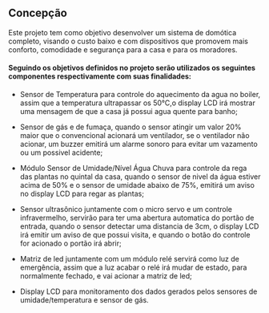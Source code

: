 ## Concepção

Este projeto tem como objetivo desenvolver um sistema de domótica completo, visando o custo baixo e com dispositivos que promovem mais conforto, comodidade e segurança para a casa e para os moradores.

#### Seguindo os objetivos definidos no projeto serão utilizados os seguintes componentes respectivamente com suas finalidades:

* Sensor de Temperatura para controle do aquecimento da agua no boiler, assim que a temperatura ultrapassar os 50°C,o display LCD irá mostrar uma mensagem de que a casa já possui agua quente para banho;

* Sensor de gás e de fumaça, quando o sensor atingir um valor 20% maior que o convencional acionará um ventilador, se o ventilador não acionar, um buzzer emitirá um alarme sonoro  para evitar um vazamento ou um possivel acidente;

* Módulo Sensor de Umidade/Nível Água Chuva para controle da rega das plantas no quintal da casa, quando o sensor de nivel da água estiver acima de 50% e o sensor de umidade abaixo de 75%, emitirá um aviso no display LCD para regar as plantas;

* Sensor ultrasônico juntamente com o micro servo e um controle infravermelho, servirão para ter uma abertura automatica do portão de entrada, quando o sensor detectar uma distancia de 3cm, o display LCD irá emitir um aviso de que possui visita, e quando o botão do controle for acionado o portão irá abrir;

* Matriz de led juntamente com um módulo relé servirá como luz de emergência, assim que a luz acabar o relé irá mudar de estado, para normalmente fechado, e vai acionar a matriz de led;

* Display LCD para monitoramento dos dados gerados pelos sensores de umidade/temperatura e sensor de gás.
